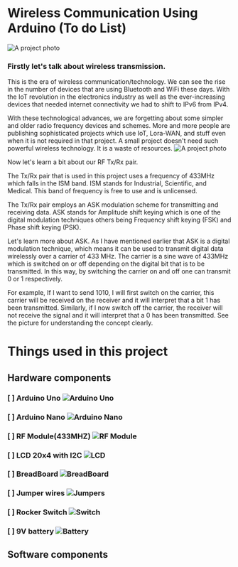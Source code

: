 # Wireless Communication Using Arduino (To do List)
![A project photo](/Images/Wireless%20With%20Arduino.png)
### **Firstly let's talk about wireless transmission.**
This is the era of wireless communication/technology. We can see the rise in the number of devices that are using Bluetooth and WiFi these days. With the IoT revolution in the electronics industry as well as the ever-increasing devices that needed internet connectivity we had to shift to IPv6 from IPv4.

With these technological advances, we are forgetting about some simpler and older radio frequency devices and schemes. More and more people are publishing sophisticated projects which use IoT, Lora-WAN, and stuff even when it is not required in that project. A small project doesn't need such powerful wireless technology. It is a waste of resources.
![A project photo](/Images/1673176765335.jpg)

Now let's learn a bit about our RF Tx/Rx pair.

The Tx/Rx pair that is used in this project uses a frequency of 433MHz which falls in the ISM band. ISM stands for Industrial, Scientific, and Medical. This band of frequency is free to use and is unlicensed.

The Tx/Rx pair employs an ASK modulation scheme for transmitting and receiving data. ASK stands for Amplitude shift keying which is one of the digital modulation techniques others being Frequency shift keying (FSK) and Phase shift keying (PSK).

Let's learn more about ASK. As I have mentioned earlier that ASK is a digital modulation technique, which means it can be used to transmit digital data wirelessly over a carrier of 433 MHz. The carrier is a sine wave of 433MHz which is switched on or off depending on the digital bit that is to be transmitted. In this way, by switching the carrier on and off one can transmit 0 or 1 respectively.

For example, If I want to send 1010, I will first switch on the carrier, this carrier will be received on the receiver and it will interpret that a bit 1 has been transmitted. Similarly, if I now switch off the carrier, the receiver will not receive the signal and it will interpret that a 0 has been transmitted. See the picture for understanding the concept clearly.

# Things used in this project
## Hardware components
### [ ] Arduino Uno ![Arduino Uno](/Images/arduino-uno-r3.png)
### [ ] Arduino Nano ![Arduino Nano](/Images/Arduino-Nano-V3.0-CH340-Chip-Mini-USB-Cable.jpg)
### [ ] RF Module(433MHZ) ![RF Module](/Images/RF%20Module%20433MHZ.png)
### [ ] LCD 20x4 with I2C ![LCD](/Images/I2C.png)
### [ ] BreadBoard ![BreadBoard](/Images/41nCh+ZtGxL._SL1004_.jpg)
### [ ] Jumper wires ![Jumpers](/Images/1.jpg)
### [ ] Rocker Switch ![Switch](/Images/Switch.jpg)
### [ ] 9V battery ![Battery](/Images/61tHo16P1ZL._AC_UF894,1000_QL80_.jpg)
## Software components
